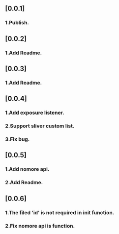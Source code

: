## [0.0.1]
### 1.Publish.

## [0.0.2]
### 1.Add Readme.

## [0.0.3]
### 1.Add Readme.

## [0.0.4]
### 1.Add exposure listener.
### 2.Support sliver custom list.
### 3.Fix bug.

## [0.0.5]
### 1.Add nomore api.
### 2.Add Readme.

## [0.0.6]
### 1.The filed 'id' is not required in init function.
### 2.Fix nomore api is function.